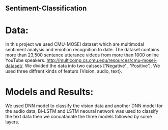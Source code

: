 ## Sentiment-Classification
# Data:
In this project we used CMU-MOSEI dataset which are multimodal sentiment analysis and emotion recognition to date. The dataset contains more than 23,500 sentence utterance videos from more than 1000 online YouTube speakers. http://multicomp.cs.cmu.edu/resources/cmu-mosei-dataset/.
We divided the data into two calsses ['Negative' , 'Positive'].
We used three diffrent kinds of featurs {Vision, audio, text}.
# Models and Results:
We used DNN model to classify the vision data and another DNN model for the audio data, Bi-LSTM and LSTM neoural network was used to classify the text data then we concatanate the three models followed by some layers.

